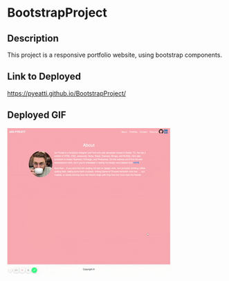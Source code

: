 # BootstrapProject

## Description

This project is a responsive portfolio website, using bootstrap components.

## Link to Deployed

https://pyeatti.github.io/BootstrapProject/

## Deployed GIF

![Deployed GIF](./assets/deployed.gif)
